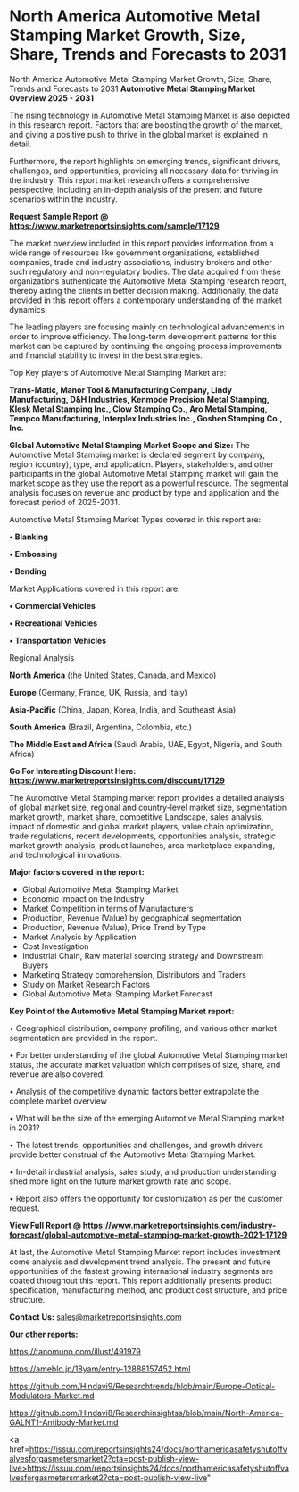 # North America Automotive Metal Stamping Market Growth, Size, Share, Trends and Forecasts to 2031
 North America Automotive Metal Stamping Market Growth, Size, Share, Trends and Forecasts to 2031
<Strong> Automotive Metal Stamping Market Overview 2025 - 2031</strong>

The rising technology in Automotive Metal Stamping Market is also depicted in this research report. Factors that are boosting the growth of the market, and giving a positive push to thrive in the global market is explained in detail.

Furthermore, the report highlights on emerging trends, significant drivers, challenges, and opportunities, providing all necessary data for thriving in the industry. This report market research offers a comprehensive perspective, including an in-depth analysis of the present and future scenarios within the industry.

<strong>Request Sample Report @ <a href=https://www.marketreportsinsights.com/sample/17129>https://www.marketreportsinsights.com/sample/17129</a></strong>

The market overview included in this report provides information from a wide range of resources like government organizations, established companies, trade and industry associations, industry brokers and other such regulatory and non-regulatory bodies. The data acquired from these organizations authenticate the Automotive Metal Stamping research report, thereby aiding the clients in better decision making. Additionally, the data provided in this report offers a contemporary understanding of the market dynamics.

The leading players are focusing mainly on technological advancements in order to improve efficiency. The long-term development patterns for this market can be captured by continuing the ongoing process improvements and financial stability to invest in the best strategies.

Top Key players of Automotive Metal Stamping Market are:

<strong>Trans-Matic, Manor Tool & Manufacturing Company, Lindy Manufacturing, D&H Industries, Kenmode Precision Metal Stamping, Klesk Metal Stamping Inc., Clow Stamping Co., Aro Metal Stamping, Tempco Manufacturing, Interplex Industries Inc., Goshen Stamping Co., Inc.</strong>

<strong><b>Global Automotive Metal Stamping Market Scope and Size:</b></strong>
The Automotive Metal Stamping market is declared segment by company, region (country), type, and application. Players, stakeholders, and other participants in the global Automotive Metal Stamping market will gain the market scope as they use the report as a powerful resource. The segmental analysis focuses on revenue and product by type and application and the forecast period of 2025-2031.

Automotive Metal Stamping Market Types covered in this report are:

<strong>• Blanking

• Embossing

• Bending</strong>

Market Applications covered in this report are:

<strong>• Commercial Vehicles

• Recreational Vehicles

• Transportation Vehicles</strong> 

Regional Analysis

<strong>North America</strong> (the United States, Canada, and Mexico)

<strong>Europe</strong> (Germany, France, UK, Russia, and Italy)

<strong>Asia-Pacific</strong> (China, Japan, Korea, India, and Southeast Asia)

<strong>South America</strong> (Brazil, Argentina, Colombia, etc.)

<strong>The Middle East and Africa</strong> (Saudi Arabia, UAE, Egypt, Nigeria, and South Africa)

<strong>Go For Interesting Discount Here: <a href=https://www.marketreportsinsights.com/discount/17129>https://www.marketreportsinsights.com/discount/17129</a></strong>

The Automotive Metal Stamping market report provides a detailed analysis of global market size, regional and country-level market size, segmentation market growth, market share, competitive Landscape, sales analysis, impact of domestic and global market players, value chain optimization, trade regulations, recent developments, opportunities analysis, strategic market growth analysis, product launches, area marketplace expanding, and technological innovations.

<strong><b>Major factors covered in the report:</b></strong>
<ul>
  <li>Global Automotive Metal Stamping Market </li>
  <li>Economic Impact on the Industry</li>
  <li>Market Competition in terms of Manufacturers</li>
  <li>Production, Revenue (Value) by geographical segmentation</li>
  <li>Production, Revenue (Value), Price Trend by Type</li>
  <li>Market Analysis by Application</li>
  <li>Cost Investigation</li>
  <li>Industrial Chain, Raw material sourcing strategy and Downstream Buyers</li>
  <li>Marketing Strategy comprehension, Distributors and Traders</li>
  <li>Study on Market Research Factors</li>
  <li>Global Automotive Metal Stamping Market Forecast</li>
</ul>

<strong><b>Key Point of the Automotive Metal Stamping Market report:</b></strong>

• Geographical distribution, company profiling, and various other market segmentation are provided in the report.

• For better understanding of the global Automotive Metal Stamping market status, the accurate market valuation which comprises of size, share, and revenue are also covered.

• Analysis of the competitive dynamic factors better extrapolate the complete market overview

• What will be the size of the emerging Automotive Metal Stamping market in 2031?

• The latest trends, opportunities and challenges, and growth drivers provide better construal of the Automotive Metal Stamping Market.

• In-detail industrial analysis, sales study, and production understanding shed more light on the future market growth rate and scope.

• Report also offers the opportunity for customization as per the customer request.

<strong><b>View Full Report @ <a href=https://www.marketreportsinsights.com/industry-forecast/global-automotive-metal-stamping-market-growth-2021-17129>https://www.marketreportsinsights.com/industry-forecast/global-automotive-metal-stamping-market-growth-2021-17129</a></b></strong>


At last, the Automotive Metal Stamping Market report includes investment come analysis and development trend analysis. The present and future opportunities of the fastest growing international industry segments are coated throughout this report. This report additionally presents product specification, manufacturing method, and product cost structure, and price structure.

<strong>Contact Us:</strong>
sales@marketreportsinsights.com

<strong>Our other reports:</strong>

<a href=https://tanomuno.com/illust/491979>https://tanomuno.com/illust/491979</a>

<a href=https://ameblo.jp/18yam/entry-12888157452.html>https://ameblo.jp/18yam/entry-12888157452.html</a>

<a href=https://github.com/Hindavi9/Researchtrends/blob/main/Europe-Optical-Modulators-Market.md>https://github.com/Hindavi9/Researchtrends/blob/main/Europe-Optical-Modulators-Market.md</a>

<a href=https://github.com/Hindavi8/Researchinsightss/blob/main/North-America-GALNT1-Antibody-Market.md>https://github.com/Hindavi8/Researchinsightss/blob/main/North-America-GALNT1-Antibody-Market.md</a>

<a href=https://issuu.com/reportsinsights24/docs/northamericasafetyshutoffvalvesforgasmetersmarket2?cta=post-publish-view-live>https://issuu.com/reportsinsights24/docs/northamericasafetyshutoffvalvesforgasmetersmarket2?cta=post-publish-view-live</a>"
